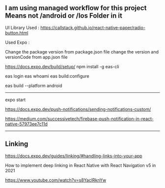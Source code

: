 

## I am using managed workflow for this project Means not /android or /Ios Folder in it

UI Library Used : https://callstack.github.io/react-native-paper/radio-button.html

Used Expo : 

Change the package version from package.json file
change the version and versionCode from app.json file

https://docs.expo.dev/build/setup/
npm install -g eas-cli

eas login
eas whoami
eas build:configure

eas build --platform android




---------------------------------------------------

expo start


https://docs.expo.dev/push-notifications/sending-notifications-custom/

https://medium.com/successivetech/firebase-push-notification-in-react-native-57973ee7c11d



------------------------------------------------------
## Linking

https://docs.expo.dev/guides/linking/#handling-links-into-your-app

How to implement deep linking in React Native with React Navigation v5 in 2021

https://www.youtube.com/watch?v=s8YaclRknYw